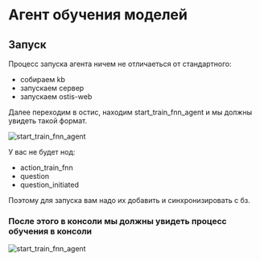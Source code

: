 # Агент обучения моделей

## Запуск
Процесс запуска агента ничем не отличаеться от стандартного: 
- собираем kb
- запускаем сервер
- запускаем ostis-web

Далее переходим в остис, находим start_train_fnn_agent и мы должны увидеть такой формат.

![start_train_fnn_agent](https://i.imgur.com/bLJDNe1.jpeg)

У вас не будет нод:
- action_train_fnn
- question
- question_initiated

Поэтому для запуска вам надо их добавить и синхронизировать с бз.

### После этого в консоли мы должны увидеть процесс обучения в консоли
![start_train_fnn_agent](https://i.imgur.com/NA36SGc.jpeg)